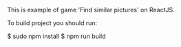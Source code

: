 This is example of game 'Find similar pictures' on ReactJS.

To build project you should run:

   $ sudo npm install
   $ npm run build